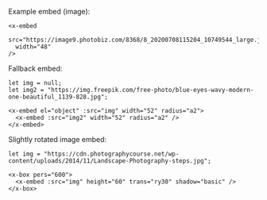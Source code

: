 
Example embed (image):

```vue
<x-embed
  src="https://image9.photobiz.com/8368/8_20200708115204_10749544_large.jpg" 
  width="48" 
/>
```

Fallback embed:

```vue
let img = null;
let img2 = "https://img.freepik.com/free-photo/blue-eyes-wavy-modern-one-beautiful_1139-828.jpg";

<x-embed el="object" :src="img" width="52" radius="a2">
  <x-embed :src="img2" width="52" radius="a2" />
</x-embed>
```

Slightly rotated image embed:

```vue
let img = "https://cdn.photographycourse.net/wp-content/uploads/2014/11/Landscape-Photography-steps.jpg";

<x-box pers="600">
  <x-embed :src="img" height="60" trans="ry30" shadow="basic" />
</x-box>
```
